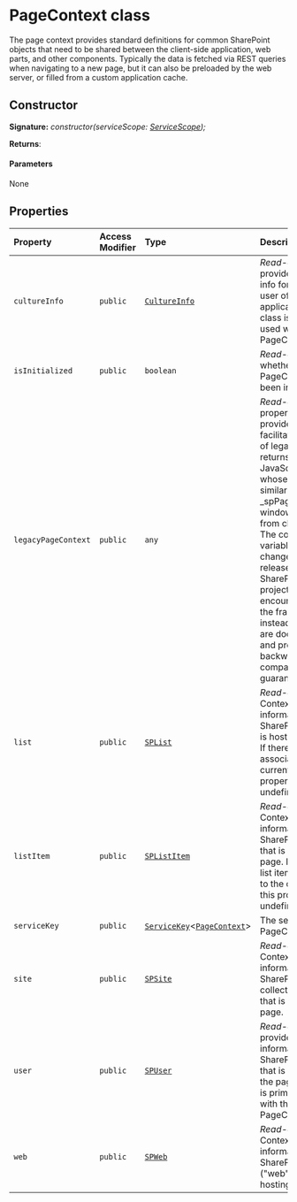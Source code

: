 # PageContext class







The page context provides standard definitions for common SharePoint objects that need to be shared between the client-side application, web parts, and other components. Typically the data is fetched via REST queries when navigating to a new page, but it can also be preloaded by the web server, or filled from a custom application cache.


## Constructor


**Signature:** _constructor(serviceScope: [ServiceScope](../sp-core-library/servicescope.md));_

**Returns**: 



#### Parameters
None


## Properties

| Property	   | Access Modifier | Type	| Description|
|:-------------|:----|:-------|:-----------|
|`cultureInfo`     | `public` | [`CultureInfo`](../sp-page-context/cultureinfo.md) | _Read-only._ It provides culture info for the current user of the application. This class is primarily used with the PageContext class. |
|`isInitialized`     | `public` | `boolean` | _Read-only._ Returns whether the PageContext has been initialized. |
|`legacyPageContext`     | `public` | `any` | _Read-only._ This property is provided to facilitate migration of legacy code. It returns a JavaScript object whose contents are similar to the _spPageContextInfo window variable from classic pages. The contents of this variable may change in future releases of SharePoint. New projects are encouraged to use the framework APIs instead, since they are documented and provide reliable backwards compatibility guarantees. |
|`list`     | `public` | [`SPList`](../sp-page-context/splist.md) | _Read-only._ Contextual information for the SharePoint list that is hosting the page. If there is no list associated to the current page, this property will be undefined. |
|`listItem`     | `public` | [`SPListItem`](../sp-page-context/splistitem.md) | _Read-only._ Contextual information for the SharePoint list item that is hosting the page. If there is no list item associated to the current page, this property will be undefined. |
|`serviceKey`     | `public` | [`ServiceKey`](../sp-core-library/servicekey.md)<[`PageContext`](../sp-page-context/pagecontext.md)> | The service key for PageContext. |
|`site`     | `public` | [`SPSite`](../sp-page-context/spsite.md) | _Read-only._ Contextual information for the SharePoint site collection ("site") that is hosting the page. |
|`user`     | `public` | [`SPUser`](../sp-page-context/spuser.md) | _Read-only._ It provides contextual information for the SharePoint user that is accessing the page. This class is primarily used with the PageContext class. |
|`web`     | `public` | [`SPWeb`](../sp-page-context/spweb.md) | _Read-only._ Contextual information for the SharePoint site ("web") that is hosting the page. |







